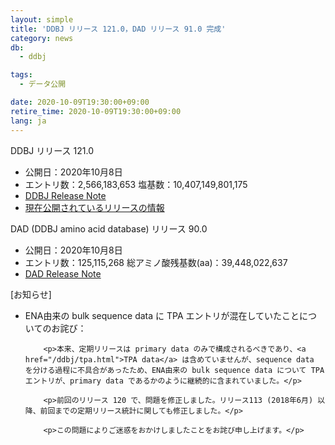 ```yaml
---
layout: simple
title: 'DDBJ リリース 121.0，DAD リリース 91.0 完成'
category: news
db:
  - ddbj

tags:
  - データ公開

date: 2020-10-09T19:30:00+09:00
retire_time: 2020-10-09T19:30:00+09:00
lang: ja
---
```


<p><span class="bold">DDBJ リリース 121.0</span></p>

<ul class="bottom_space">
    <li><span class="bold">公開日：</span>2020年10月8日</li>
    <li><span class="bold">エントリ数：</span>2,566,183,653 <span class="bold">塩基数：</span>10,407,149,801,175</li>
    <li><a href="https://ddbj.nig.ac.jp/public/ddbj_database/release_note_archive/ddbj/ddbjrel.121.txt">DDBJ Release Note</a></li>
    <li><a href="/latest-releases.html">現在公開されているリリースの情報</a></li>
</ul>

<p><span class="bold">DAD (DDBJ amino acid database) リリース 90.0</span></p>

<ul>
    <li><span class="bold">公開日：</span>2020年10月8日</li>
    <li><span class="bold">エントリ数：</span>125,115,268 <span class="bold">総アミノ酸残基数(aa)：</span>39,448,022,637</li>
    <li><a href="https://ddbj.nig.ac.jp/public/ddbj_database/release_note_archive/dad/dadrel.91.txt">DAD Release Note</a></li>
</ul>

<p class="bold">[お知らせ]</p>

<ul>
    <li>ENA由来の bulk sequence data に TPA エントリが混在していたことについてのお詫び：

        <p>本来、定期リリースは primary data のみで構成されるべきであり、<a href="/ddbj/tpa.html">TPA data</a> は含めていませんが、sequence data を分ける過程に不具合があったため、ENA由来の bulk sequence data について TPA エントリが、primary data であるかのように継続的に含まれていました。</p>

        <p>前回のリリース 120 で、問題を修正しました。リリース113 (2018年6月) 以降、前回までの定期リリース統計に関しても修正しました。</p>

        <p>この問題によりご迷惑をおかけしましたことをお詫び申し上げます。</p>
</ul>
